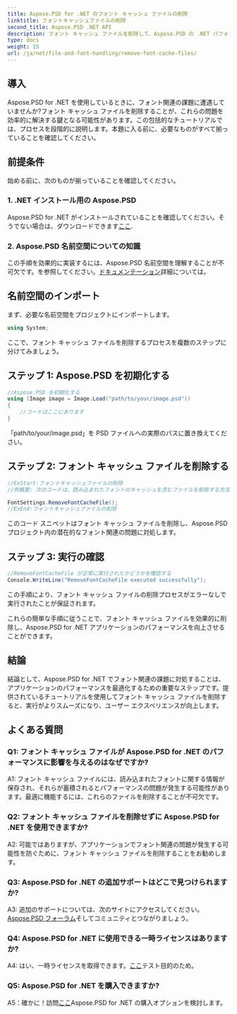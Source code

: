 ```yaml
---
title: Aspose.PSD for .NET のフォント キャッシュ ファイルの削除
linktitle: フォントキャッシュファイルの削除
second_title: Aspose.PSD .NET API
description: フォント キャッシュ ファイルを削除して、Aspose.PSD の .NET パフォーマンスを最適化します。シームレスに実行するには、ステップバイステップのガイドに従ってください。
type: docs
weight: 15
url: /ja/net/file-and-font-handling/remove-font-cache-files/
---
```

## 導入

Aspose.PSD for .NET を使用しているときに、フォント関連の課題に遭遇していませんか?フォント キャッシュ ファイルを削除することが、これらの問題を効率的に解決する鍵となる可能性があります。この包括的なチュートリアルでは、プロセスを段階的に説明します。本題に入る前に、必要なものがすべて揃っていることを確認してください。

## 前提条件

始める前に、次のものが揃っていることを確認してください。

### 1. .NET インストール用の Aspose.PSD

 Aspose.PSD for .NET がインストールされていることを確認してください。そうでない場合は、ダウンロードできます[ここ](https://releases.aspose.com/psd/net/).

### 2. Aspose.PSD 名前空間についての知識

この手順を効果的に実装するには、Aspose.PSD 名前空間を理解することが不可欠です。を参照してください。[ドキュメンテーション](https://reference.aspose.com/psd/net/)詳細については。

## 名前空間のインポート

まず、必要な名前空間をプロジェクトにインポートします。

```csharp
using System;
```

ここで、フォント キャッシュ ファイルを削除するプロセスを複数のステップに分けてみましょう。

## ステップ 1: Aspose.PSD を初期化する

```csharp
//Aspose.PSD を初期化する
using (Image image = Image.Load("path/to/your/image.psd"))
{
    //コードはここにあります
}
```

「path/to/your/image.psd」を PSD ファイルへの実際のパスに置き換えてください。

## ステップ 2: フォント キャッシュ ファイルを削除する

```csharp
//ExStart:フォントキャッシュファイルの削除
//例概要: 次のコードは、読み込まれたフォントのキャッシュを含むファイルを削除する方法を示しています。

FontSettings.RemoveFontCacheFile();
//ExEnd:フォントキャッシュファイルの削除
```

このコード スニペットはフォント キャッシュ ファイルを削除し、Aspose.PSD プロジェクト内の潜在的なフォント関連の問題に対処します。

## ステップ 3: 実行の確認

```csharp
//RemoveFontCacheFile が正常に実行されたかどうかを確認する
Console.WriteLine("RemoveFontCacheFile executed successfully");
```

この手順により、フォント キャッシュ ファイルの削除プロセスがエラーなしで実行されたことが保証されます。

これらの簡単な手順に従うことで、フォント キャッシュ ファイルを効果的に削除し、Aspose.PSD for .NET アプリケーションのパフォーマンスを向上させることができます。

## 結論

結論として、Aspose.PSD for .NET でフォント関連の課題に対処することは、アプリケーションのパフォーマンスを最適化するための重要なステップです。提供されているチュートリアルを使用してフォント キャッシュ ファイルを削除すると、実行がよりスムーズになり、ユーザー エクスペリエンスが向上します。

## よくある質問

### Q1: フォント キャッシュ ファイルが Aspose.PSD for .NET のパフォーマンスに影響を与えるのはなぜですか?

A1: フォント キャッシュ ファイルには、読み込まれたフォントに関する情報が保存され、それらが蓄積されるとパフォーマンスの問題が発生する可能性があります。最適に機能するには、これらのファイルを削除することが不可欠です。

### Q2: フォント キャッシュ ファイルを削除せずに Aspose.PSD for .NET を使用できますか?

A2: 可能ではありますが、アプリケーションでフォント関連の問題が発生する可能性を防ぐために、フォント キャッシュ ファイルを削除することをお勧めします。

### Q3: Aspose.PSD for .NET の追加サポートはどこで見つけられますか?

 A3: 追加のサポートについては、次のサイトにアクセスしてください。[Aspose.PSD フォーラム](https://forum.aspose.com/c/psd/34)そしてコミュニティとつながりましょう。

### Q4: Aspose.PSD for .NET に使用できる一時ライセンスはありますか?

 A4: はい、一時ライセンスを取得できます。[ここ](https://purchase.aspose.com/temporary-license/)テスト目的のため。

### Q5: Aspose.PSD for .NET を購入できますか?

 A5：確かに！訪問[ここ](https://purchase.aspose.com/buy)Aspose.PSD for .NET の購入オプションを検討します。
